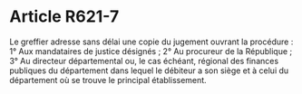 # Article R621-7

Le greffier adresse sans délai une copie du jugement ouvrant la procédure : 1° Aux mandataires de justice désignés ; 2° Au procureur de la République ; 3° Au   directeur départemental ou, le cas échéant, régional des finances publiques du département dans lequel le débiteur a son siège et à celui du département où se trouve le principal établissement.